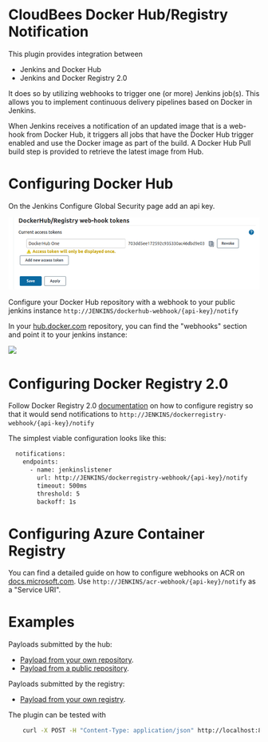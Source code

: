 CloudBees Docker Hub/Registry Notification
================

This plugin provides integration between 
* Jenkins and Docker Hub
* Jenkins and Docker Registry 2.0

It does so by utilizing webhooks to trigger one (or more) Jenkins job(s).
This allows you to implement continuous delivery pipelines based on Docker in Jenkins.

When Jenkins receives a notification of an updated image that is a web-hook from
Docker Hub, it triggers all jobs that have the Docker Hub
trigger enabled and use the Docker image as part of the build. A
Docker Hub Pull build step is provided to retrieve the latest image from
Hub.

# Configuring Docker Hub

On the Jenkins Configure Global Security page add an api key.

<img src="apitoken.png">

Configure your Docker Hub repository with a webhook to your public jenkins instance `http://JENKINS/dockerhub-webhook/{api-key}/notify`

In your <a href="https://hub.docker.com/">hub.docker.com</a> repository, you can find the "webhooks" section and point it to your jenkins instance: 

<img src="dockerhub.png">

# Configuring Docker Registry 2.0

Follow Docker Registry 2.0 [documentation](https://docs.docker.com/registry/notifications/) on how to configure registry so that it would send notifications to `http://JENKINS/dockerregistry-webhook/{api-key}/notify`

The simplest viable configuration looks like this:
```
  notifications:
    endpoints:
      - name: jenkinslistener
        url: http://JENKINS/dockerregistry-webhook/{api-key}/notify
        timeout: 500ms
        threshold: 5
        backoff: 1s
```

# Configuring Azure Container Registry

You can find a detailed guide on how to configure webhooks on ACR on
[docs.microsoft.com](https://docs.microsoft.com/en-us/azure/container-registry/container-registry-webhook).
Use `http://JENKINS/acr-webhook/{api-key}/notify` as a "Service URI".


# Examples

Payloads submitted by the hub:

* [Payload from your own repository](src/test/resources/own-repository-payload.json).
* [Payload from a public repository](src/test/resources/public-repository-payload.json).

Payloads submitted by the registry:

* [Payload from your own registry](/src/test/resources/private-registry-payload-1-repository.json).

The plugin can be tested with

```bash
    curl -X POST -H "Content-Type: application/json" http://localhost:8080/jenkins/dockerhub-webhook/{api-key}/notify -d @src/test/resources/public-repository-payload.json
```
